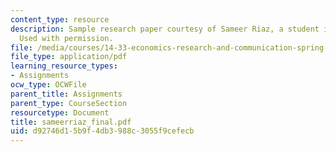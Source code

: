 ```yaml
---
content_type: resource
description: Sample research paper courtesy of Sameer Riaz, a student in the class.
  Used with permission.
file: /media/courses/14-33-economics-research-and-communication-spring-2005/d92746d15b9f4db3988c3055f9cefecb_sameerriaz_final.pdf
file_type: application/pdf
learning_resource_types:
- Assignments
ocw_type: OCWFile
parent_title: Assignments
parent_type: CourseSection
resourcetype: Document
title: sameerriaz_final.pdf
uid: d92746d1-5b9f-4db3-988c-3055f9cefecb
---
```

